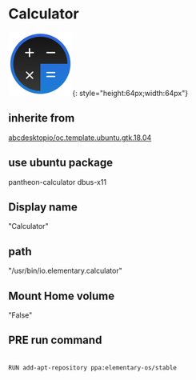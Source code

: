 # Calculator
![circle_calculator.svg](/applications/icons/circle_calculator.svg){: style="height:64px;width:64px"}
## inherite from
[abcdesktopio/oc.template.ubuntu.gtk.18.04](abcdesktopio/oc.template.ubuntu.gtk.18.04.md)
## use ubuntu package
pantheon-calculator dbus-x11
## Display name
"Calculator"
## path
"/usr/bin/io.elementary.calculator"
## Mount Home volume
"False"
## PRE run command

```

RUN add-apt-repository ppa:elementary-os/stable
```
